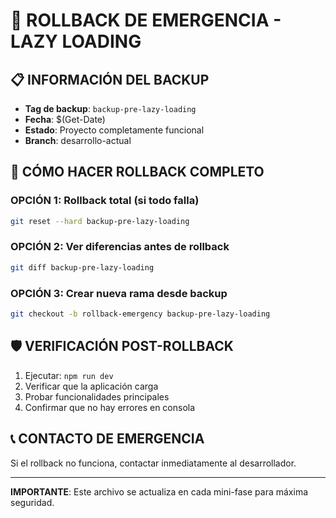 # 🚨 ROLLBACK DE EMERGENCIA - LAZY LOADING

## 📋 INFORMACIÓN DEL BACKUP
- **Tag de backup**: `backup-pre-lazy-loading` 
- **Fecha**: $(Get-Date)
- **Estado**: Proyecto completamente funcional
- **Branch**: desarrollo-actual

## 🔄 CÓMO HACER ROLLBACK COMPLETO

### OPCIÓN 1: Rollback total (si todo falla)
```bash
git reset --hard backup-pre-lazy-loading
```

### OPCIÓN 2: Ver diferencias antes de rollback
```bash
git diff backup-pre-lazy-loading
```

### OPCIÓN 3: Crear nueva rama desde backup
```bash
git checkout -b rollback-emergency backup-pre-lazy-loading
```

## 🛡️ VERIFICACIÓN POST-ROLLBACK
1. Ejecutar: `npm run dev`
2. Verificar que la aplicación carga
3. Probar funcionalidades principales
4. Confirmar que no hay errores en consola

## 📞 CONTACTO DE EMERGENCIA
Si el rollback no funciona, contactar inmediatamente al desarrollador.

---
**IMPORTANTE**: Este archivo se actualiza en cada mini-fase para máxima seguridad. 